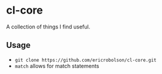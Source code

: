 # cl-core
A collection of things I find useful.

## Usage
- `git clone https://github.com/ericrobolson/cl-core.git`
- `match` allows for match statements

